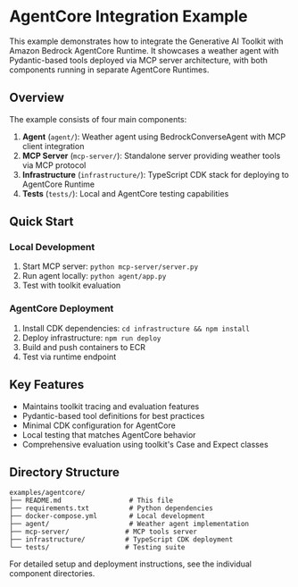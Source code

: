 # AgentCore Integration Example

This example demonstrates how to integrate the Generative AI Toolkit with Amazon Bedrock AgentCore Runtime. It showcases a weather agent with Pydantic-based tools deployed via MCP server architecture, with both components running in separate AgentCore Runtimes.

## Overview

The example consists of four main components:

1. **Agent** (`agent/`): Weather agent using BedrockConverseAgent with MCP client integration
2. **MCP Server** (`mcp-server/`): Standalone server providing weather tools via MCP protocol
3. **Infrastructure** (`infrastructure/`): TypeScript CDK stack for deploying to AgentCore Runtime
4. **Tests** (`tests/`): Local and AgentCore testing capabilities

## Quick Start

### Local Development
1. Start MCP server: `python mcp-server/server.py`
2. Run agent locally: `python agent/app.py`
3. Test with toolkit evaluation

### AgentCore Deployment
1. Install CDK dependencies: `cd infrastructure && npm install`
2. Deploy infrastructure: `npm run deploy`
3. Build and push containers to ECR
4. Test via runtime endpoint

## Key Features

- Maintains toolkit tracing and evaluation features
- Pydantic-based tool definitions for best practices
- Minimal CDK configuration for AgentCore
- Local testing that matches AgentCore behavior
- Comprehensive evaluation using toolkit's Case and Expect classes

## Directory Structure

```
examples/agentcore/
├── README.md                 # This file
├── requirements.txt          # Python dependencies
├── docker-compose.yml        # Local development
├── agent/                    # Weather agent implementation
├── mcp-server/              # MCP tools server
├── infrastructure/          # TypeScript CDK deployment
└── tests/                   # Testing suite
```

For detailed setup and deployment instructions, see the individual component directories.